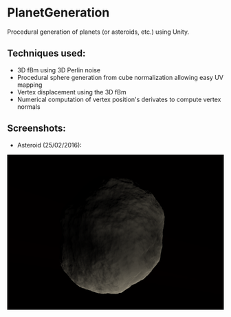 # PlanetGeneration
Procedural generation of planets (or asteroids, etc.) using Unity.

## Techniques used:
* 3D fBm using 3D Perlin noise
* Procedural sphere generation from cube normalization allowing easy UV mapping
* Vertex displacement using the 3D fBm
* Numerical computation of vertex position's derivates to compute vertex normals

## Screenshots:

* Asteroid (25/02/2016):

![Initial working version](ScreenShots/25-02-2016.png)
